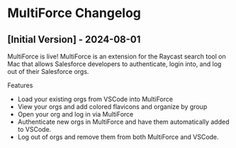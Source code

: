 # MultiForce Changelog

## [Initial Version] - 2024-08-01

MultiForce is live! MultiForce is an extension for the Raycast search tool on Mac that allows Salesforce developers to authenticate, login into, and log out of their Salesforce orgs.

Features

- Load your existing orgs from VSCode into MultiForce
- View your orgs and add colored flavicons and organize by group
- Open your org and log in via MultiForce
- Authenticate new orgs in MultiForce and have them automatically added to VSCode.
- Log out of orgs and remove them from both MultiForce and VSCode.